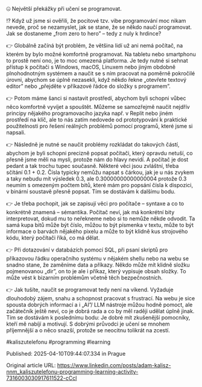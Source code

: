 🤐 Největší překážky při učení se programovat.


⁉️ Když už jsme si ověřili, že pocitové tzv. vibe programování moc nikam nevede, proč se nezamyslet, jak se stane, že se někdo naučí programovat. Jak se dostaneme „from zero to hero” – tedy z nuly k hrdince?


👉 Globálně začíná být problém, že většina lidí už ani nemá počítač, na kterém by bylo možné komfortně programovat. Na tabletu nebo smartphonu to prostě není ono, je to moc omezená platforma. Je tedy nutné si sehnat přístup k počítači s Windows, macOS, Linuxem nebo jiným obdobně plnohodnotným systémem a naučit se s ním pracovat na poměrně pokročilé úrovni, abychom se úplně nezasekli, když někdo řekne „otevřete textový editor” nebo „přejděte v příkazové řádce do složky s programem”.


👉 Potom máme šanci si nastavit prostředí, abychom byli schopni vůbec něco komfortně vyvíjet a spouštět. Můžeme se samozřejmě naučit nejdřív principy nějakého programovacího jazyka např. v Replit nebo jiném prostředí na klíč, ale to nás zatím nedovede od prototypování k praktické použitelnosti pro řešení reálných problémů pomocí programů, které jsme si napsali.


👉 Následně je nutné se naučit problémy rozkládat do takových částí, abychom je byli schopni precizně popsat počítači, který opravdu netuší, co přesně jsme měli na mysli, protože nám do hlavy nevidí. A počítač je dost pedant a tak trochu tupec současně. Některé věci jsou zvláštní, třeba sčítání 0.1 + 0.2. Čísla typicky nemůžu napsat s čárkou, jak je u nás zvykem a taky nebudu mít výsledek 0.3, ale 0.30000000000000004 protože 0.3 neumím s omezeným počtem bitů, které mám pro popsání čísla k dispozici, v binární soustavě přesně popsat. Tím se dostávám k dalšímu bodu.


👉 Je třeba pochopit, jak se zapisují věci pro počítače – syntaxe a co to konkrétně znamená – sémantika. Počítač neví, jak má konkrétní bity interpretovat, dokud mu to neřekneme nebo si to nemůže někde odvodit. Ta samá kupa bitů může být číslo, můžou to být písmenka v textu, může to být informace o barvách nějakého pixelu a může to být klidně kus strojového kódu, který počítači říká, co má dělat.


👉 Při dotazování v databázích pomocí SQL, při psaní skriptů pro příkazovou řádku operačního systému v nějakém shellu nebo na webu se snadno stane, že zaměníme data a příkazy. Někdo může mít klidně složku pojmenovanou „dir”, on to je ale i příkaz, který vypisuje obsah složky. To může vést k bizarním problémům včetně těch bezpečnostních.


👉 Jak tušíte, naučit se programovat tedy není na víkend. Vyžaduje dlouhodobý zájem, snahu a schopnost pracovat s frustrací. Na webu je sice spousta dobrých informací a i „AI”/ LLM nástroje můžou hodně pomoct, ale začátečník ještě neví, co je dobrá rada a co by měl raději udělat úplně jinak. Tím se dostávám k poslednímu bodu: Je dobré mít zkušenější pomocníky, kteří mě nabíjí a motivují. S dobrými průvodci je učení se mnohem příjemnější a o něco snazší, protože se neocitnu tolikrát na zcestí.


#kaliszutelefonu #programming #learning


Published: 2025-04-10T09:44:07.334 in Prague

Original article URL: https://www.linkedin.com/posts/adam-kalisz-nnm_kaliszutelefonu-programming-learning-activity-7316003030917611522-cCcl

